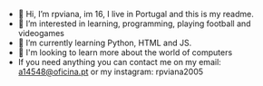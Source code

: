 - 👋 Hi, I’m rpviana, im 16, I live in Portugal and this is my readme.
- 👀 I’m interested in learning, programming, playing football and videogames
- 🌱 I’m currently learning Python, HTML and JS.
- 💞️ I'm looking to learn more about the world of computers
- If you need anything you can contact me on my email: a14548@oficina.pt or my instagram: rpviana2005

<!---
rpviana/rpviana is a ✨ special ✨ repository because its `README.md` (this file) appears on your GitHub profile.
You can click the Preview link to take a look at your changes.
--->
